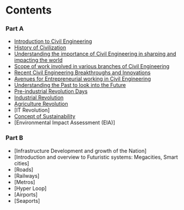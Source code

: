 # Contents

### Part A

- [Introduction to Civil Engineering](pdf/Introduction_CE-ISGI.pdf)
- [History of Civilization](History_of_Civilization.md)
- [Understanding the importance of Civil Engineering in sharping and impacting the world](pdf/Understanding_the_importance_of_civil_engineering_in_shaping_the_world.pdf)
- [Scope of work involved in various branches of Civil Engineering](pdf/Scope_of_work_involved_in_various_branches_of_Civil_Engineering.pdf)
- [Recent Civil Engineering Breakthroughs and Innovations](pdf/Recent_Civil_Engineering_Breakthroughs_and_Innovations.pdf)
- [Avenues for Entrepreneurial working in Civil Engineering](pdf/AVENUES_FOR_ENTREPRENEURIAL_WORKING_IN_CIVIL_ENGINEERING.pdf)  
- [Understanding the Past to look into the Future](pdf/Understanding_the_Past_to_look_into_the_Future.pdf)
- [Pre-industrial Revolution Days](pdf/Pre-Industrial_Revolution_Days.pdf)
- [Industrial Revolution](pdf/Industrial_Revolution.pdf)
- [Agriculture Revolution](pdf/Agriculture_Revolution.pdf)
- [IT Revolution]
- [Concept of Sustainability](pdf/Concept_of_Sustainability.pdf)
- [Environmental Impact Assessment (EIA)]


### Part B

- [Infrastructure Development and growth of the Nation]
- [Introduction and overview to Futuristic systems: Megacities, Smart cities]
- [Roads]
- [Railways]
- [Metros]
- [Hyper Loop]
- [Airports]
- [Seaports]

